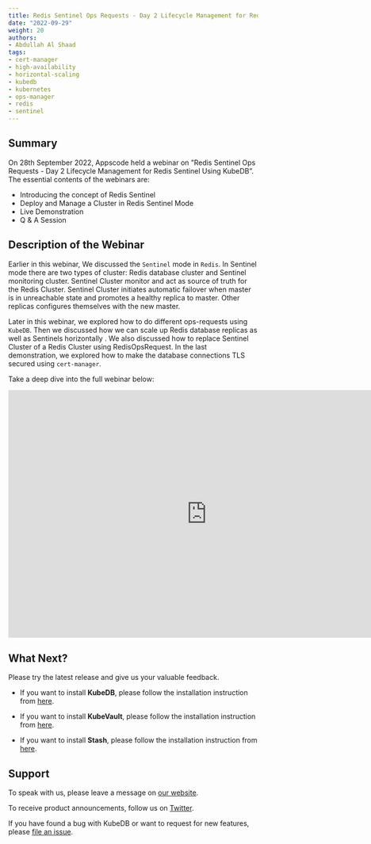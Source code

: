 ```yaml
---
title: Redis Sentinel Ops Requests - Day 2 Lifecycle Management for Redis Sentinel Using KubeDB
date: "2022-09-29"
weight: 20
authors:
- Abdullah Al Shaad
tags:
- cert-manager
- high-availability
- horizontal-scaling
- kubedb
- kubernetes
- ops-manager
- redis
- sentinel
---
```


## Summary

On 28th September 2022, Appscode held a webinar on ”Redis Sentinel Ops Requests - Day 2 Lifecycle Management for Redis Sentinel Using KubeDB”. The essential contents of the webinars are:
- Introducing the concept of Redis Sentinel
- Deploy and Manage a Cluster in Redis Sentinel Mode
- Live Demonstration
- Q & A Session

## Description of the Webinar

Earlier in this webinar, We discussed the `Sentinel` mode in `Redis`. In Sentinel mode there are 
two types of cluster: Redis database cluster and Sentinel monitoring cluster. Sentinel Cluster
monitor and act as source of truth for the Redis Cluster. Sentinel Cluster
initiates automatic failover when master is in unreachable state and promotes a healthy
replica to master. Other replicas configures themselves with the new master.

Later in this webinar, we explored how to do different ops-requests using `KubeDB`. Then we
discussed how we can scale up Redis database replicas as well as Sentinels horizontally . We also discussed how to 
replace Sentinel Cluster of a Redis Cluster using RedisOpsRequest.
In the last demonstration, we explored how to make the database connections TLS secured using `cert-manager`.

Take a deep dive into the full webinar below:

<iframe width="800" height="500" src="https://www.youtube.com/embed/LToGVt1-D50" title="YouTube video player" frameborder="0" allow="accelerometer; autoplay; clipboard-write; encrypted-media; gyroscope; picture-in-picture" allowfullscreen></iframe>

## What Next?

Please try the latest release and give us your valuable feedback.

* If you want to install **KubeDB**, please follow the installation instruction from [here](https://kubedb.com/docs/v2022.08.08/welcome/).

* If you want to install **KubeVault**, please follow the installation instruction from [here](https://kubevault.com/docs/v2022.09.22/setup/).

* If you want to install **Stash**, please follow the installation instruction from [here](https://stash.run/docs/v2022.09.29/setup/).



## Support

To speak with us, please leave a message on [our website](https://appscode.com/contact/).

To receive product announcements, follow us on [Twitter](https://twitter.com/KubeDB).

If you have found a bug with KubeDB or want to request for new features, please [file an issue](https://github.com/kubedb/project/issues/new).
